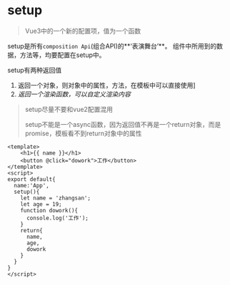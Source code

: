 # setup

> Vue3中的一个新的配置项，值为一个函数

setup是所有`composition Api`(组合API)的**‘表演舞台’**。
组件中所用到的数据，方法等，均要配置在setup中。

setup有两种返回值

1. 返回一个对象，则对象中的属性，方法，在模板中可以直接使用]
2. *返回一个渲染函数，可以自定义渲染内容*

> setup尽量不要和vue2配置混用
>
> setup不能是一个async函数，因为返回值不再是一个return对象，而是promise，模板看不到return对象中的属性

~~~ vue
<template>
    <h1>{{ name }}</h1>
    <button @click="dowork">工作</button>
</template>
<script>
export default{
  name:'App',
  setup(){
    let name = 'zhangsan';
    let age = 19;
    function dowork(){
      console.log('工作');
    }
    return{
      name,
      age,
      dowork
    }
  }
}
</script>


~~~


